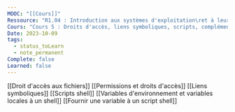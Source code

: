 ```yaml
---
MOOC: "[[Cours]]"
Ressource: "R1.04 : Introduction aux systèmes d'exploitation\ret à leur fonctionnement"
Cours: "Cours 5 : Droits d'accès, liens symboliques, scripts, compléments de shell"
Date: 2023-10-09
tags:
  - status_toLearn
  - note_permanent
Complete: false
Learned: false
---
```

[[Droit d'accès aux fichiers]]
[[Permissions et droits d'accès]]
[[Liens symboliques]]
[[Scripts shell]]
[[Variables d'environnement et variables locales à un shell]]
[[Fournir une variable à un script shell]]